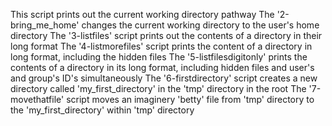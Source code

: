 This script prints out the current working directory pathway
The '2-bring_me_home' changes the current working directory to the user's home directory
The '3-listfiles' script prints out the contents of a directory in their long format
The '4-listmorefiles' script prints the content of a directory in long format, including the hidden files
The '5-listfilesdigitonly' prints the contents of a directory in its long format, including hidden files and user's and group's ID's simultaneously
The '6-firstdirectory' script creates a new directory called 'my_first_directory'  in the 'tmp' directory in the root
The '7-movethatfile' script moves an imaginery 'betty' file from 'tmp' directory to the 'my_first_directory' within 'tmp' directory
